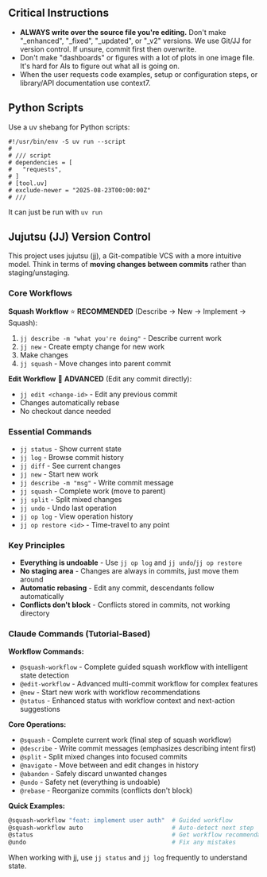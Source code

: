 ## Critical Instructions

- **ALWAYS write over the source file you're editing.** Don't make "_enhanced", "_fixed", "_updated", or "_v2" versions. We use Git/JJ for version control. If unsure, commit first then overwrite.
- Don't make "dashboards" or figures with a lot of plots in one image file. It's hard for AIs to figure out what all is going on.
- When the user requests code examples, setup or configuration steps, or library/API documentation use context7.

## Python Scripts

Use a uv shebang for Python scripts:
```
#!/usr/bin/env -S uv run --script
#
# /// script
# dependencies = [
#   "requests",
# ]
# [tool.uv]
# exclude-newer = "2025-08-23T00:00:00Z"
# ///
```
It can just be run with `uv run`

## Jujutsu (JJ) Version Control

This project uses jujutsu (jj), a Git-compatible VCS with a more intuitive model. Think in terms of **moving changes between commits** rather than staging/unstaging.

### Core Workflows

**Squash Workflow** ⭐ **RECOMMENDED** (Describe → New → Implement → Squash):
1. `jj describe -m "what you're doing"` - Describe current work
2. `jj new` - Create empty change for new work
3. Make changes
4. `jj squash` - Move changes into parent commit

**Edit Workflow** 🔧 **ADVANCED** (Edit any commit directly):
- `jj edit <change-id>` - Edit any previous commit
- Changes automatically rebase
- No checkout dance needed

### Essential Commands

- `jj status` - Show current state
- `jj log` - Browse commit history
- `jj diff` - See current changes
- `jj new` - Start new work
- `jj describe -m "msg"` - Write commit message
- `jj squash` - Complete work (move to parent)
- `jj split` - Split mixed changes
- `jj undo` - Undo last operation
- `jj op log` - View operation history
- `jj op restore <id>` - Time-travel to any point

### Key Principles

- **Everything is undoable** - Use `jj op log` and `jj undo`/`jj op restore`
- **No staging area** - Changes are always in commits, just move them around
- **Automatic rebasing** - Edit any commit, descendants follow automatically
- **Conflicts don't block** - Conflicts stored in commits, not working directory

### Claude Commands (Tutorial-Based)

**Workflow Commands:**
- `@squash-workflow` - Complete guided squash workflow with intelligent state detection
- `@edit-workflow` - Advanced multi-commit workflow for complex features
- `@new` - Start new work with workflow recommendations
- `@status` - Enhanced status with workflow context and next-action suggestions

**Core Operations:**
- `@squash` - Complete current work (final step of squash workflow)
- `@describe` - Write commit messages (emphasizes describing intent first)
- `@split` - Split mixed changes into focused commits
- `@navigate` - Move between and edit changes in history
- `@abandon` - Safely discard unwanted changes
- `@undo` - Safety net (everything is undoable)
- `@rebase` - Reorganize commits (conflicts don't block)

**Quick Examples:**
```bash
@squash-workflow "feat: implement user auth"  # Guided workflow
@squash-workflow auto                         # Auto-detect next step
@status                                       # Get workflow recommendations
@undo                                         # Fix any mistakes
```

When working with jj, use `jj status` and `jj log` frequently to understand state.